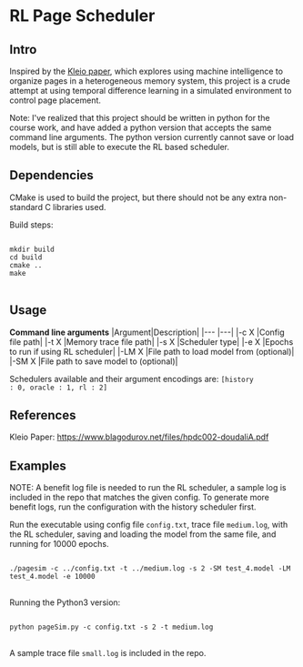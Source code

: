 # RL Page Scheduler

## Intro
Inspired by the <a href="https://www.blagodurov.net/files/hpdc002-doudaliA.pdf">Kleio paper</a>, which explores using machine intelligence
to organize pages in a heterogeneous memory system, this project is a crude attempt at using temporal difference learning in a simulated
environment to control page placement.

Note: I've realized that this project should be written in python for the course work,
and have added a python version that accepts the same command line arguments.
The python version currently cannot save or load models,
but is still able to execute the RL based scheduler.
## Dependencies
CMake is used to build the project, but there should not be any extra non-standard C libraries used.

Build steps:
<pre>
<code>
mkdir build
cd build
cmake ..
make
</code>
</pre>

## Usage

**Command line arguments**
|Argument|Description|
|---        |---|
|-c X  |Config file path|
|-t X       |Memory trace file path|
|-s X       |Scheduler type|
|-e X       |Epochs to run if using RL scheduler|
|-LM X    |File path to load model from (optional)|
|-SM X |File path to save model to (optional)|

Schedulers available and their argument encodings are:
<code>[history : 0, oracle : 1, rl : 2]</code>

## References
Kleio Paper:
https://www.blagodurov.net/files/hpdc002-doudaliA.pdf

## Examples
NOTE: A benefit log file is needed to run the RL scheduler, a sample log is included in the repo that matches the given config.
To generate more benefit logs, run the configuration with the history scheduler first.

Run the executable using config file <code>config.txt</code>, trace file <code>medium.log</code>, with the RL scheduler, saving and loading the model
from the same file, and running for 10000 epochs.
<pre>
<code>
./pagesim -c ../config.txt -t ../medium.log -s 2 -SM test_4.model -LM test_4.model -e 10000 
</code>
</pre>

Running the Python3 version:
<pre>
<code>
python pageSim.py -c config.txt -s 2 -t medium.log  
</code>
</pre>

A sample trace file <code>small.log</code> is included in the repo.